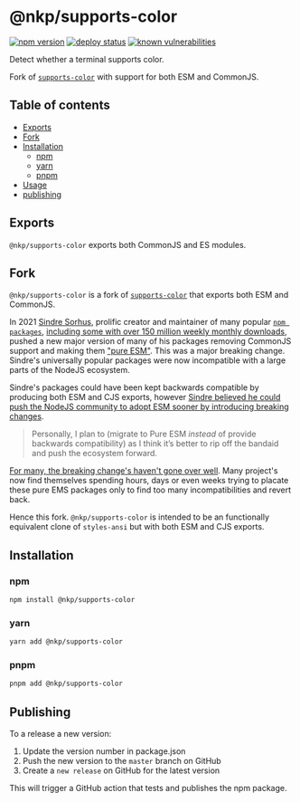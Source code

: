 # @nkp/supports-color

[![npm version](https://badge.fury.io/js/%40nkp%2Fsupports-color.svg)](https://www.npmjs.com/package/@nkp/supports-color)
[![deploy status](https://github.com/nickkelly1/supports-color/actions/workflows/release.yml/badge.svg)](https://github.com/nickkelly1/supports-color/actions/workflows/release.yml)
[![known vulnerabilities](https://snyk.io/test/github/nickkelly1/supports-color/badge.svg)](https://snyk.io/test/github/nickkelly1/supports-color)

Detect whether a terminal supports color.

Fork of [`supports-color`](https://github.com/chalk/supports-color) with support for both ESM and CommonJS.

## Table of contents

- [Exports](#exports)
- [Fork](#fork)
- [Installation](#installation)
  - [npm](#npm)
  - [yarn](#yarn)
  - [pnpm](#pnpm)
- [Usage](#usage)
- [publishing](#publishing)

## Exports

`@nkp/supports-color` exports both CommonJS and ES modules.

## Fork

`@nkp/supports-color` is a fork of [`supports-color`](https://github.com/chalk/supports-color) that exports both ESM and CommonJS.

In 2021 [Sindre Sorhus](https://gist.github.com/sindresorhus), prolific creator and maintainer of many popular [`npm packages`](https://www.npmjs.com/~sindresorhus), [including some with over 150 million weekly monthly downloads](https://www.npmjs.com/package/chalk), pushed a new major version of many of his packages removing CommonJS support and making them ["pure ESM"](https://gist.github.com/sindresorhus/a39789f98801d908bbc7ff3ecc99d99c). This was a major breaking change. Sindre's universally popular packages were now incompatible with a large parts of the NodeJS ecosystem.

Sindre's packages could have been kept backwards compatible by producing both ESM and CJS exports, however [Sindre believed he could push the NodeJS community to adopt ESM sooner by introducing breaking changes](https://blog.sindresorhus.com/get-ready-for-esm-aa53530b3f77).

> Personally, I plan to (migrate to Pure ESM *instead* of provide backwards compatibility) as I think it’s better to rip off the bandaid and push the ecosystem forward.

[For many, the breaking change's haven't gone over well](https://gist.github.com/joepie91/bca2fda868c1e8b2c2caf76af7dfcad3). Many project's now find themselves spending hours, days or even weeks trying to placate these pure EMS packages only to find too many incompatibilities and revert back.

Hence this fork. `@nkp/supports-color` is intended to be an functionally equivalent clone of `styles-ansi` but with both ESM and CJS exports.

## Installation

### npm

```sh
npm install @nkp/supports-color
```

### yarn

```sh
yarn add @nkp/supports-color
```

### pnpm

```sh
pnpm add @nkp/supports-color
```

## Publishing

To a release a new version:

1. Update the version number in package.json
2. Push the new version to the `master` branch on GitHub
3. Create a `new release` on GitHub for the latest version

This will trigger a GitHub action that tests and publishes the npm package.

